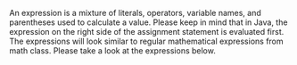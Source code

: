 An expression is a mixture of literals, operators, variable names, and parentheses used to calculate a value. Please keep in mind that in Java, the expression on the right side of the assignment statement is evaluated first. The expressions will look similar to regular mathematical expressions from math class. Please take a look at the expressions below.

